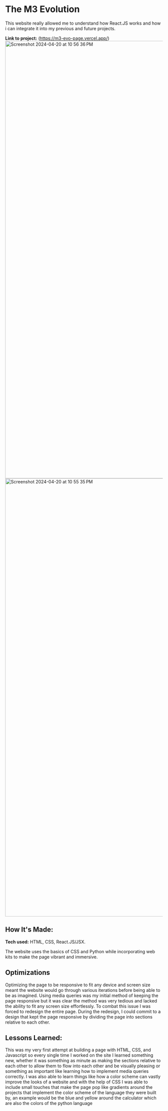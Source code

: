 # The M3 Evolution 
This website really allowed me to understand how React.JS works and how i can integrate it into my previous and future projects.

**Link to project:** (https://m3-evo-page.vercel.app/)
<img width="1393" alt="Screenshot 2024-04-20 at 10 56 36 PM" src="https://github.com/Fawazie/M3-Evo-page/assets/78445573/b69b468b-4415-4a2e-bcc6-bfb0e92e74e6">
<img width="1395" alt="Screenshot 2024-04-20 at 10 55 35 PM" src="https://github.com/Fawazie/M3-Evo-page/assets/78445573/802f0316-d9b1-484e-98ce-7c51b4cfc7af">





## How It's Made:

**Tech used:** HTML, CSS, React.JS/JSX.

The website uses the basics of CSS and Python while incorporating web kits to make the page vibrant and immersive. 

## Optimizations

Optimizing the page to be responsive to fit any device and screen size meant the website would go through various iterations before being able to be as imagined. Using media queries was my initial method of keeping the page responsive but it was clear the method was very tedious and lacked the ability to fit any screen size effortlessly. To combat this issue I was forced to redesign the entire page. During the redesign, I could commit to a design that kept the page responsive by dividing the page into sections relative to each other.

## Lessons Learned:

This was my very first attempt at building a page with HTML, CSS, and Javascript so every single time I worked on the site I learned something new, whether it was something as minute as making the sections relative to each other to allow them to flow into each other and be visually pleasing or something as important like learning how to implement media queries correctly. I was also able to learn things like how a color scheme can vastly improve the looks of a website and with the help of CSS I was able to include small touches that make the page pop like gradients around the projects that implement the color scheme of the language they were built by, an example would be the blue and yellow around the calculator which are also the colors of the python language 



